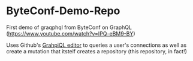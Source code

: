 # ByteConf-Demo-Repo

First demo of graqphql from ByteConf on GraphQL (https://www.youtube.com/watch?v=IPQ-eBM9-BY)

Uses Github's [GrahpiQL editor](https://developer.github.com/v4/explorer/) to queries a user's connections as well as create a mutation that itstelf creates a repository (this repository, in fact!)
